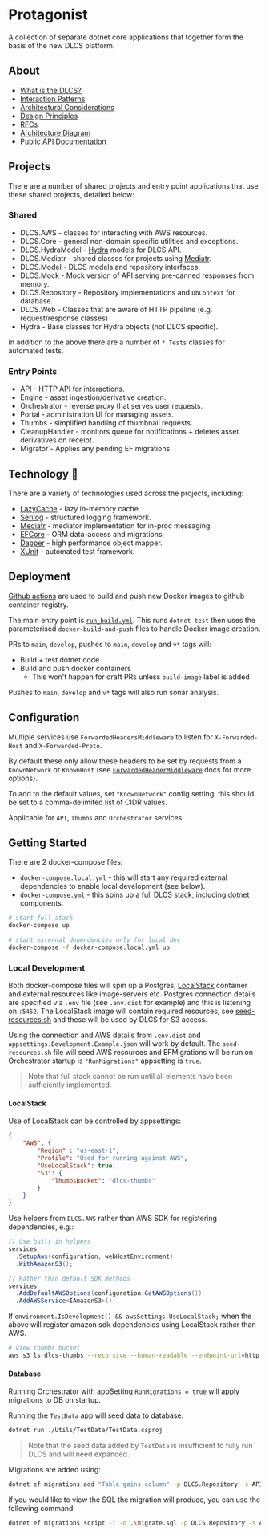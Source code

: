 # Protagonist

A collection of separate dotnet core applications that together form the basis of the new DLCS platform.

## About

* [What is the DLCS?](docs/what-is-dlcs-io.md)
* [Interaction Patterns](https://github.com/dlcs/protagonist/issues?q=is%3Aissue+label%3A%22Interaction+Pattern%22+sort%3Acreated-asc)
* [Architectural Considerations](docs/architectural-considerations.md)
* [Design Principles](docs/rfcs/006-Design-Principles.md)
* [RFCs](docs/rfcs)
* [Architecture Diagram](https://raw.githubusercontent.com/dlcs/protagonist/master/docs/c4-container-diagrams/DLCS-2023-l2.png)
* [Public API Documentation](https://dlcs-book.readthedocs.io/en/latest/)

## Projects

There are a number of shared projects and entry point applications that use these shared projects, detailed below:

### Shared

* DLCS.AWS - classes for interacting with AWS resources.
* DLCS.Core - general non-domain specific utilities and exceptions.
* DLCS.HydraModel - [Hydra](https://www.hydra-cg.com/) models for DLCS API.
* DLCS.Mediatr - shared classes for projects using [Mediatr](https://github.com/jbogard/MediatR).
* DLCS.Model - DLCS models and repository interfaces.
* DLCS.Mock - Mock version of API serving pre-canned responses from memory.
* DLCS.Repository - Repository implementations and `DbContext` for database.
* DLCS.Web - Classes that are aware of HTTP pipeline (e.g. request/response classes)
* Hydra - Base classes for Hydra objects (not DLCS specific).

In addition to the above there are a number of `*.Tests` classes for automated tests.

### Entry Points

* API - HTTP API for interactions.
* Engine - asset ingestion/derivative creation.
* Orchestrator - reverse proxy that serves user requests.
* Portal - administration UI for managing assets.
* Thumbs - simplified handling of thumbnail requests.
* CleanupHandler - monitors queue for notifications + deletes asset derivatives on receipt.
* Migrator - Applies any pending EF migrations.

## Technology :robot:

There are a variety of technologies used across the projects, including:

* [LazyCache](https://github.com/alastairtree/LazyCache) - lazy in-memory cache.
* [Serilog](https://serilog.net/) - structured logging framework.
* [Mediatr](https://github.com/jbogard/MediatR) - mediator implementation for in-proc messaging.
* [EFCore](https://github.com/dotnet/efcore) - ORM data-access and migrations.
* [Dapper](https://github.com/DapperLib/Dapper) - high performance object mapper.
* [XUnit](https://xunit.net/) - automated test framework.

## Deployment

[Github actions](.github/workflows) are used to build and push new Docker images to github container registry.

The main entry point is [`run_build.yml`](.github/workflows/run_build.yml). This runs `dotnet test` then uses the parameterised `docker-build-and-push` files to handle Docker image creation.

PRs to `main`, `develop`, pushes to `main`, `develop` and `v*` tags will:
* Build + test dotnet code
* Build and push docker containers 
  * This won't happen for draft PRs unless `build-image` label is added

Pushes to `main`, `develop` and `v*` tags will also run sonar analysis.

## Configuration

Multiple services use `ForwardedHeadersMiddleware` to listen for `X-Forwarded-Host` and `X-Forwarded-Proto`.

By default these only allow these headers to be set by requests from a `KnownNetwork` or `KnownHost` (see [`ForwardedHeaderMiddleware`](https://learn.microsoft.com/en-us/aspnet/core/host-and-deploy/proxy-load-balancer?view=aspnetcore-8.0#forwarded-headers-middleware-options) docs for more options).

To add to the default values, set `"KnownNetwork"` config setting, this should be set to a comma-delimited list of CIDR values.

Applicable for `API`, `Thumbs` and `Orchestrator` services.

## Getting Started

There are 2 docker-compose files:

* `docker-compose.local.yml` - this will start any required external dependencies to enable local development (see below).
* `docker-compose.yml` - this spins up a full DLCS stack, including dotnet components.

```bash
# start full stack
docker-compose up

# start external dependencies only for local dev
docker-compose -f docker-compose.local.yml up
```

### Local Development

Both docker-compose files will spin up a Postgres, [LocalStack](https://github.com/localstack/localstack) container and external resources like image-servers etc. Postgres connection details are specified via `.env` file (see `.env.dist` for example) and this is listening on `:5452`. The LocalStack image will contain required resources, see [seed-resources.sh](./compose/localstack/seed-resources.sh) and these will be used by DLCS for S3 access.

Using the connection and AWS details from `.env.dist` and `appsettings.Development.Example.json` will work by default. The `seed-resources.sh` file will seed AWS resources and EFMigrations will be run on Orchestrator startup is `"RunMigrations"` appsetting is `true`.

> Note that full stack cannot be run until all elements have been sufficiently implemented.

#### LocalStack 

Use of LocalStack can be controlled by appsettings:

```json
{
    "AWS": {
        "Region" : "us-east-1",
        "Profile": "Used for running against AWS",
        "UseLocalStack": true,
        "S3": {
            "ThumbsBucket": "dlcs-thumbs"
        }
    }
}
```

Use helpers from `DLCS.AWS` rather than AWS SDK for registering dependencies, e.g.:

```cs
// Use built in helpers
services
  .SetupAws(configuration, webHostEnvironment)
  .WithAmazonS3();

// Rather than default SDK methods
services
  .AddDefaultAWSOptions(configuration.GetAWSOptions())
  .AddAWSService<IAmazonS3>()
```

If `environment.IsDevelopment() && awsSettings.UseLocalStack;` when the above will register amazon sdk dependencies using LocalStack rather than AWS.

```bash
# view thumbs bucket
aws s3 ls dlcs-thumbs --recursive --human-readable --endpoint-url=http://localhost:4566
```

#### Database

Running Orchestrator with appSetting `RunMigrations = true` will apply migrations to DB on startup.

Running the `TestData` app will seed data to database.

```bash
dotnet run ./Utils/TestData/TestData.csproj
```

> Note that the seed data added by `TestData` is insufficient to fully run DLCS and will need expanded.

Migrations are added using:

```bash
dotnet ef migrations add "Table gains column" -p DLCS.Repository -s API
```
if you would like to view the SQL the migration will produce, you can use the following command:

```bash
dotnet ef migrations script -i -o .\migrate.sql -p DLCS.Repository -s API
```